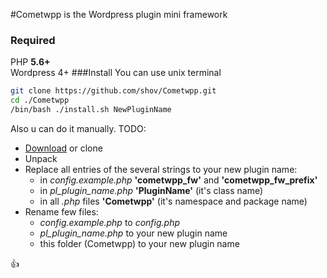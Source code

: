 #Cometwpp 
is the Wordpress plugin mini framework
### Required
PHP **5.6+**
<br>
Wordpress 4+
###Install
You can use unix terminal
```bash
git clone https://github.com/shov/Cometwpp.git
cd ./Cometwpp
/bin/bash ./install.sh NewPluginName
```

Also u can do it manually. TODO:

* [Download](https://github.com/shov/Cometwpp/archive/master.zip) or clone
* Unpack
* Replace all entries of the several strings to your new plugin name:
   * in *config.example.php* **'cometwpp_fw'** and **'cometwpp_fw_prefix'**
   * in *pl_plugin_name.php* **'PluginName'** (it's class name)
   * in all *.php* files **'Cometwpp'** (it's namespace and package name)
* Rename few files:
   * *config.example.php* to *config.php*
   * *pl_plugin_name.php* to your new plugin name
   * this folder (Cometwpp) to your new plugin name

:+1: